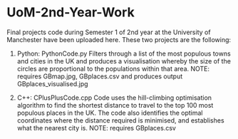 # UoM-2nd-Year-Work

Final projects code during Semester 1 of 2nd year at the University of Manchester have been uploaded here. These two projects are the following:

1. Python: PythonCode.py
Filters through a list of the most populous towns and cities in the UK and produces a visualisation whereby the size of the circles are proportional to the populations within that area. NOTE: requires GBmap.jpg, GBplaces.csv and produces output GBplaces_visualised.jpg
  
2. C++: CPlusPlusCode.cpp
Code uses the hill-climbing optimisation algorithm to find the shortest distance to travel to the top 100 most populous places in the UK. The code also identifies the optimal coordinates where the distance required is minimised, and establishes what the nearest city is. NOTE: requires GBplaces.csv
